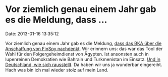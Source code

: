 Vor ziemlich genau einem Jahr gab es die Meldung, dass \...
===========================================================

Date: 2013-01-16 13:35:12

Vor ziemlich genau einem Jahr gab es die Meldung, [dass das BKA über die
Anschaffung von FinSpy nachdenkt](/?ts=b1f0c9c6). Wir erinnern uns: das
war das Tool der Wahl für den Folgergeheimdienst von Ägypten. Ist
ansonsten auch in lupenreinen Demokratien wie Bahrain und Turkmenistan
im Einsatz. [Und in Deutschland, wie sich
rausstellt](https://netzpolitik.org/2013/geheimes-dokument-bundeskriminalamt-kauft-international-bekannten-staatstrojaner-finfisherfinspy-von-gamma/).
Da haben wir uns ja wunderbar eingereiht. Hach was bin ich mal wieder
stolz auf mein Land.
